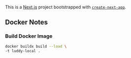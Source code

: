 This is a [Next.js](https://nextjs.org/) project bootstrapped with [`create-next-app`](https://github.com/vercel/next.js/tree/canary/packages/create-next-app).

## Docker Notes

### Build Docker Image



```bash
docker buildx build --load \
-t luddy-local .
```

